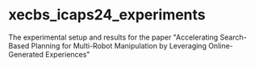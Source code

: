 # xecbs_icaps24_experiments
The experimental setup and results for the paper "Accelerating Search-Based Planning for Multi-Robot Manipulation by Leveraging Online-Generated Experiences"
